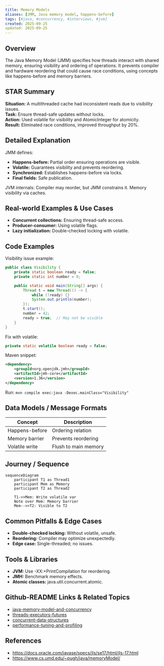 ```yaml
---
title: Memory Models
aliases: [JMM, Java memory model, happens-before]
tags: [#java, #concurrency, #interviews, #jvm]
created: 2025-09-25
updated: 2025-09-25
---
```


## Overview
The Java Memory Model (JMM) specifies how threads interact with shared memory, ensuring visibility and ordering of operations. It prevents compiler and hardware reordering that could cause race conditions, using concepts like happens-before and memory barriers.

## STAR Summary
**Situation:** A multithreaded cache had inconsistent reads due to visibility issues.  
**Task:** Ensure thread-safe updates without locks.  
**Action:** Used volatile for visibility and AtomicInteger for atomicity.  
**Result:** Eliminated race conditions, improved throughput by 20%.

## Detailed Explanation
JMM defines:
- **Happens-before:** Partial order ensuring operations are visible.
- **Volatile:** Guarantees visibility and prevents reordering.
- **Synchronized:** Establishes happens-before via locks.
- **Final fields:** Safe publication.

JVM internals: Compiler may reorder, but JMM constrains it. Memory visibility via caches.

## Real-world Examples & Use Cases
- **Concurrent collections:** Ensuring thread-safe access.
- **Producer-consumer:** Using volatile flags.
- **Lazy initialization:** Double-checked locking with volatile.

## Code Examples
Visibility issue example:

```java
public class Visibility {
    private static boolean ready = false;
    private static int number = 0;

    public static void main(String[] args) {
        Thread t = new Thread(() -> {
            while (!ready) {}
            System.out.println(number);
        });
        t.start();
        number = 42;
        ready = true;  // May not be visible
    }
}
```

Fix with volatile:

```java
private static volatile boolean ready = false;
```

Maven snippet:

```xml
<dependency>
    <groupId>org.openjdk.jmh</groupId>
    <artifactId>jmh-core</artifactId>
    <version>1.36</version>
</dependency>
```

Run: `mvn compile exec:java -Dexec.mainClass="Visibility"`

## Data Models / Message Formats
| Concept | Description |
|---------|-------------|
| Happens-before | Ordering relation |
| Memory barrier | Prevents reordering |
| Volatile write | Flush to main memory |

## Journey / Sequence
```mermaid
sequenceDiagram
    participant T1 as Thread1
    participant Mem as Memory
    participant T2 as Thread2

    T1->>Mem: Write volatile var
    Note over Mem: Memory barrier
    Mem-->>T2: Visible to T2
```

## Common Pitfalls & Edge Cases
- **Double-checked locking:** Without volatile, unsafe.
- **Reordering:** Compiler may optimize unexpectedly.
- **Edge case:** Single-threaded; no issues.

## Tools & Libraries
- **JVM:** Use -XX:+PrintCompilation for reordering.
- **JMH:** Benchmark memory effects.
- **Atomic classes:** java.util.concurrent.atomic.

## Github-README Links & Related Topics
- [java-memory-model-and-concurrency](./java/java-memory-model-and-concurrency/README.md)
- [threads-executors-futures](./java/threads-executors-futures/README.md)
- [concurrent-data-structures](./java/concurrent-data-structures/README.md)
- [performance-tuning-and-profiling](./java/performance-tuning-and-profiling/README.md)

## References
- https://docs.oracle.com/javase/specs/jls/se17/html/jls-17.html
- https://www.cs.umd.edu/~pugh/java/memoryModel/